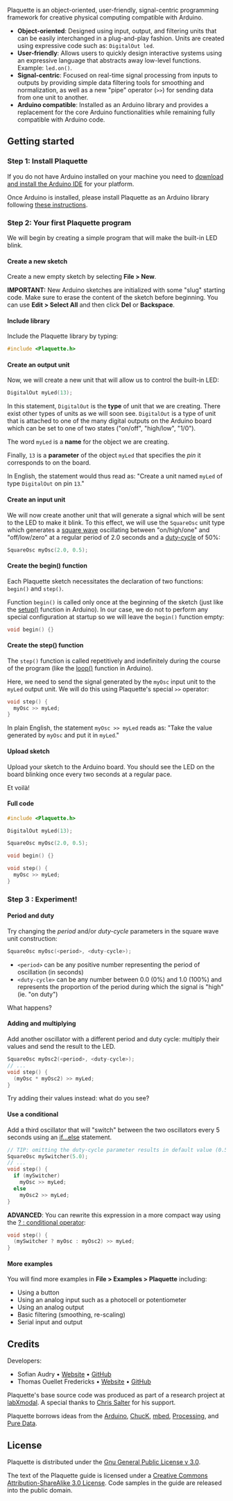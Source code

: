Plaquette is an object-oriented, user-friendly, signal-centric programming framework for creative physical computing compatible with Arduino.

* **Object-oriented**: Designed using input, output, and filtering units that can be easily interchanged in a plug-and-play fashion. Units are created using expressive code such as: ```DigitalOut led```.
* **User-friendly**: Allows users to quickly design interactive systems using an expressive language that abstracts away low-level functions. Example: ```led.on()```.
* **Signal-centric**: Focused on real-time signal processing from inputs to outputs by providing simple data filtering tools for smoothing and normalization, as well as a new "pipe" operator (```>>```) for sending data from one unit to another.
* **Arduino compatible**: Installed as an Arduino library and provides a replacement for the core Arduino functionalities while remaining fully compatible with Arduino code.

## Getting started

### Step 1: Install Plaquette

If you do not have Arduino installed on your machine you need to [download and install the Arduino IDE](https://www.arduino.cc/en/Main/Software) for your platform.

Once Arduino is installed, please install Plaquette as an Arduino library following [these instructions](https://www.arduino.cc/en/Guide/Libraries).

### Step 2: Your first Plaquette program

We will begin by creating a simple program that will make the built-in LED blink.

#### Create a new sketch

Create a new empty sketch by selecting **File > New**.

**IMPORTANT:** New Arduino sketches are initialized with some "slug" starting code. Make sure to erase the content of the sketch before beginning. You can use **Edit > Select All** and then click **Del** or **Backspace**.

#### Include library

Include the Plaquette library by typing:
```c++
#include <Plaquette.h>
```

#### Create an output unit

Now, we will create a new unit that will allow us to control the built-in LED:

```c++
DigitalOut myLed(13);
```

In this statement, ```DigitalOut``` is the **type** of unit that we are creating. There exist other types of units as we will soon see. ```DigitalOut``` is a type of unit that is attached to one of the many digital outputs on the Arduino board which can be set to one of two states ("on/off", "high/low", "1/0").

The word ```myLed``` is a **name** for the object we are creating.

Finally, ```13``` is a **parameter** of the object ```myLed``` that specifies the *pin* it corresponds to on the board.

In English, the statement would thus read as: "Create a unit named ```myLed``` of type ```DigitalOut``` on pin ```13```."

#### Create an input unit

We will now create another unit that will generate a signal which will be sent to the LED to make it blink. To this effect, we will use the ```SquareOsc``` unit type which generates a [square wave](https://en.wikipedia.org/wiki/Square_wave) oscillating between "on/high/one" and "off/low/zero" at a regular period of 2.0 seconds and a [duty-cycle](https://en.wikipedia.org/wiki/Duty_cycle) of 50%:

```c++
SquareOsc myOsc(2.0, 0.5);
```

#### Create the begin() function

Each Plaquette sketch necessitates the declaration of two functions: ```begin()``` and ```step()```.

Function ```begin()``` is called only once at the beginning of the sketch (just like the [setup()](https://www.arduino.cc/reference/en/language/structure/sketch/setup/) function in Arduino). In our case, we do not to perform any special configuration at startup so we will leave the ```begin()``` function empty:

```c++
void begin() {}
```

#### Create the step() function

The ```step()``` function is called repetitively and indefinitely during the course of the program (like the [loop()](https://www.arduino.cc/reference/en/language/structure/sketch/loop/) function in Arduino).

Here, we need to send the signal generated by the ```myOsc``` input unit to the ```myLed``` output unit. We will do this using Plaquette's special ```>>``` operator:

```c++
void step() {
  myOsc >> myLed;
}
```

In plain English, the statement ```myOsc >> myLed``` reads as: "Take the value generated by ```myOsc``` and put it in ```myLed```."

#### Upload sketch

Upload your sketch to the Arduino board. You should see the LED on the board blinking once every two seconds at a regular pace.

Et voilà!

#### Full code

```c++
#include <Plaquette.h>

DigitalOut myLed(13);

SquareOsc myOsc(2.0, 0.5);

void begin() {}

void step() {
  myOsc >> myLed;
}
```

### Step 3 : Experiment!

#### Period and duty

Try changing the *period* and/or *duty-cycle* parameters in the square wave unit construction:

```c++
SquareOsc myOsc(<period>, <duty-cycle>);
```

* ```<period>``` can be any positive number representing the period of oscillation (in seconds)
* ```<duty-cycle>``` can be any number between 0.0 (0%) and 1.0 (100%) and represents the proportion of the period during which the signal is "high" (ie. "on duty")

What happens?

#### Adding and multiplying

Add another oscillator with a different period and duty cycle: multiply their values and send the result to the LED.

```c++
SquareOsc myOsc2(<period>, <duty-cycle>);
// ...
void step() {
  (myOsc * myOsc2) >> myLed;
}
```

Try adding their values instead: what do you see?

#### Use a conditional

Add a third oscillator that will "switch" between the two oscillators every 5 seconds using an [if...else](https://www.arduino.cc/reference/en/language/structure/control-structure/if/) statement.

```c++
// TIP: omitting the duty-cycle parameter results in default value (0.5)
SquareOsc mySwitcher(5.0); 
// ...
void step() {
  if (mySwitcher)
    myOsc >> myLed;
  else
    myOsc2 >> myLed;
}
```

**ADVANCED**: You can rewrite this expression in a more compact way using the [? : conditional operator](https://www.tutorialspoint.com/arduino/arduino_conditional_operator.htm):
```c++
void step() {
  (mySwitcher ? myOsc : myOsc2) >> myLed;
}
```

#### More examples

You will find more examples in **File > Examples > Plaquette** including:
* Using a button
* Using an analog input such as a photocell or potentiometer
* Using an analog output
* Basic filtering (smoothing, re-scaling)
* Serial input and output

## Credits

Developers:
* Sofian Audry • [Website](http://sofianaudry.com) • [GitHub](https://github.com/sofian)
* Thomas Ouellet Fredericks • [Website](http://www.t-o-f.info) • [GitHub](https://github.com/thomasfredericks)

Plaquette's base source code was produced as part of a research project at [labXmodal](http://xmodal.hexagram.ca). A special thanks to [Chris Salter](http://chrissalter.com) for his support.

Plaquette borrows ideas from the [Arduino](https://arduino.cc), [ChucK](http://chuck.cs.princeton.edu/), [mbed](https://www.mbed.com/), [Processing](https://processing.org/), and [Pure Data](https://puredata.info/).

## License

Plaquette is distributed under the [Gnu General Public License v 3.0](https://www.gnu.org/licenses/gpl-3.0.en.html).

The text of the Plaquette guide is licensed under a [Creative Commons Attribution-ShareAlike 3.0 License](https://creativecommons.org/licenses/by-sa/3.0/). Code samples in the guide are released into the public domain.
